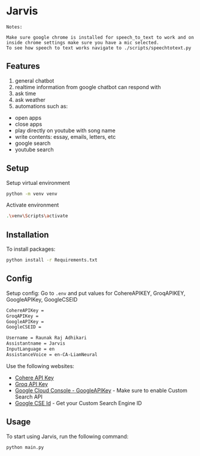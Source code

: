 # Jarvis

```
Notes: 

Make sure google chrome is installed for speech_to_text to work and on inside chrome settings make sure you have a mic selected.
To see how speech to text works navigate to ./scripts/speechtotext.py
```

## Features
1. general chatbot
2. realtime information from google chatbot can respond with
3. ask time
4. ask weather
5. automations such as:
- open apps
- close apps
- play directly on youtube with song name
- write contents: essay, emails, letters, etc
- google search
- youtube search

## Setup
Setup virtual environment
```bash
python -m venv venv
```

Activate environment
```bash
.\venv\Scripts\activate
```

## Installation
To install packages:
```bash
python install -r Requirements.txt
```

## Config
Setup config: Go to `.env` and put values for CohereAPIKEY, GroqAPIKEY, GoogleAPIKey, GoogleCSEID

```bash
CohereAPIKey = 
GroqAPIKey = 
GoogleAPIKey = 
GoogleCSEID = 

Username = Raunak Raj Adhikari
Assistantname = Jarvis
InputLanguage = en
AssistanceVoice = en-CA-LiamNeural
```

Use the following websites:
- [Cohere API Key](https://dashboard.cohere.com/api-keys)
- [Groq API Key](https://console.groq.com/keys)
- [Google Cloud Console - GoogleAPIKey](https://cloud.google.com/) - Make sure to enable Custom Search API 
- [Google CSE Id](https://programmablesearchengine.google.com/) - Get your Custom Search Engine ID

## Usage
To start using Jarvis, run the following command:
```bash
python main.py
```
